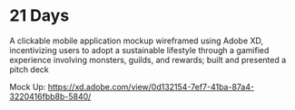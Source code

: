 # 21 Days
A clickable mobile application mockup wireframed using Adobe XD, incentivizing users to adopt a sustainable lifestyle through a gamified experience involving monsters, guilds, and rewards; built and presented a pitch deck 

Mock Up: https://xd.adobe.com/view/0d132154-7ef7-41ba-87a4-3220416fbb8b-5840/
